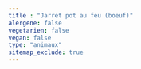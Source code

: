 ```yaml
---
title : "Jarret pot au feu (boeuf)"
alergene: false
vegetarien: false
vegan: false
type: "animaux"
sitemap_exclude: true
--- 
```

